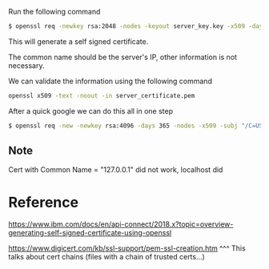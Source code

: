 Run the following command

```sh
$ openssl req -newkey rsa:2048 -nodes -keyout server_key.key -x509 -days 365 -out server_certificate.pem
```

This will generate a self signed certificate.

The common name should be the server's IP, other information is not necessary.

We can validate the information using the following command 

```sh
openssl x509 -text -noout -in server_certificate.pem
```


After a quick google we can do this all in one step
``` sh
$ openssl req -new -newkey rsa:4096 -days 365 -nodes -x509 -subj "/C=US/L=Lowell/CN=student5.c6610.uml.edu" -keyout server_key.key -out server_certificate.pem
```


## Note
Cert with Common Name = "127.0.0.1" did not work, localhost did

# Reference
https://www.ibm.com/docs/en/api-connect/2018.x?topic=overview-generating-self-signed-certificate-using-openssl 


https://www.digicert.com/kb/ssl-support/pem-ssl-creation.htm
^^^ This talks about cert chains (files with a chain of trusted certs...)